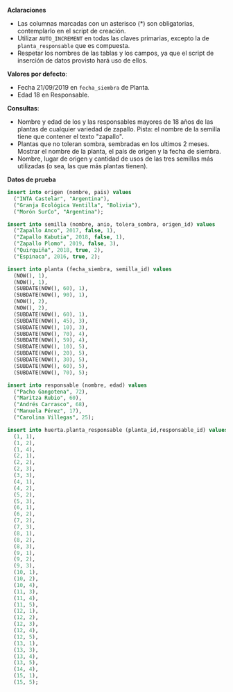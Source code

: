 <div
  class='mu-erd'
  data-entities='{
    "origen": {
      "id": {
        "type": "Integer",
        "pk": true
      },
      "nombre *": {
         "type": "Text"
      },
      "pais *": {
        "type": "Text"
      },
      "latitud": {
        "type": "Decimal"
      },
      "longitud": {
        "type": "Decimal"
      }
    },
    "semilla": {
      "id": {
        "type": "Integer",
        "pk": true
      },
      "nombre *": {
        "type": "Text"
      },
      "anio *": {
        "type": "Integer"
      },
      "tolera_sombra *": {
        "type": "Boolean"
      },
      "origen_id": { 
        "type": "Integer",
        "fk": {
          "to": { "entity": "origen", "column": "id" },
          "type": "many_to_one"
        }
      }
    },    
    "planta": {
      "id": {
        "type": "Integer",
        "pk": true
      },
      "observaciones": {
        "type": "Text"
      },
      "fecha_siembra *": {
        "type": "Date"
      },
      "semilla_id": {
        "type": "Integer",
        "fk": {
          "to": { "entity": "semilla", "column": "id" },
          "type": "many_to_one"
        }
      }
    },
    "responsable": {
      "id": {
        "type": "Integer",
        "pk": true
      },
      "nombre *": {
        "type": "Text"
      },
      "edad *": {
        "type": "Integer"
      }
    },
    "planta_responsable": {
      "planta_id": {
        "type": "Integer",
        "pk": true,
        "fk": {
          "to": { "entity": "planta", "column": "id" },
          "type": "many_to_one"
        }
      },
      "responsable_id": {
        "type": "Integer",
        "pk": true,
        "fk": {
          "to": { "entity": "responsable", "column": "id" },
          "type": "many_to_one"
        }        
      }
    }     
  }'>
</div>

**Aclaraciones**

* Las columnas marcadas con un asterisco (*) son obligatorias, contemplarlo en el script de creación.
* Utilizar `AUTO_INCREMENT` en todas las claves primarias, excepto la de `planta_responsable` que es compuesta.
* Respetar los nombres de las tablas y los campos, ya que el script de inserción de datos provisto hará uso de ellos.

**Valores por defecto**:

* Fecha 21/09/2019 en `fecha_siembra` de Planta.
* Edad 18 en Responsable.

**Consultas**:

* Nombre y edad de los y las responsables mayores de 18 años de las plantas de cualquier variedad de zapallo. Pista: el nombre de la semilla tiene que contener el texto "zapallo".
* Plantas que no toleran sombra, sembradas en los ultimos 2 meses. Mostrar el nombre de la planta, el país de origen y la fecha de siembra.
* Nombre, lugar de origen y cantidad de usos de las tres semillas más utilizadas (o sea, las que más plantas tienen).

**Datos de prueba**

```sql
insert into origen (nombre, pais) values
  ("INTA Castelar", "Argentina"),
  ("Granja Ecológica Ventilla", "Bolivia"),
  ("Morón SurCo", "Argentina");

insert into semilla (nombre, anio, tolera_sombra, origen_id) values
  ("Zapallo Anco", 2017, false, 1),
  ("Zapallo Kabutia", 2018, false, 1),
  ("Zapallo Plomo", 2019, false, 3),
  ("Quirquiña", 2018, true, 2),
  ("Espinaca", 2016, true, 2);

insert into planta (fecha_siembra, semilla_id) values
  (NOW(), 1),
  (NOW(), 1),
  (SUBDATE(NOW(), 60), 1),
  (SUBDATE(NOW(), 90), 1),
  (NOW(), 2),
  (NOW(), 2),
  (SUBDATE(NOW(), 60), 1),
  (SUBDATE(NOW(), 45), 3),
  (SUBDATE(NOW(), 10), 3),
  (SUBDATE(NOW(), 70), 4),
  (SUBDATE(NOW(), 59), 4),
  (SUBDATE(NOW(), 10), 5),
  (SUBDATE(NOW(), 20), 5),
  (SUBDATE(NOW(), 30), 5),
  (SUBDATE(NOW(), 60), 5),
  (SUBDATE(NOW(), 70), 5);

insert into responsable (nombre, edad) values
  ("Pacho Gangotena", 72),
  ("Maritza Rubio", 60),
  ("Andrés Carrasco", 68),
  ("Manuela Pérez", 17),
  ("Carolina Villegas", 25);

insert into huerta.planta_responsable (planta_id,responsable_id) values
  (1, 1),
  (1, 2),
  (1, 4),
  (2, 1),
  (2, 2),
  (2, 3),
  (3, 3),
  (4, 1),
  (4, 2),
  (5, 2),
  (5, 3),
  (6, 1),
  (6, 2),
  (7, 2),
  (7, 3),
  (8, 1),
  (8, 2),
  (8, 3),
  (9, 1),
  (9, 2),
  (9, 3),
  (10, 1),
  (10, 2),
  (10, 4),
  (11, 3),
  (11, 4),
  (11, 5),
  (12, 1),
  (12, 2),
  (12, 3),
  (12, 4),
  (12, 5),
  (13, 1),
  (13, 3),
  (13, 4),
  (13, 5),
  (14, 4),
  (15, 1),
  (15, 5);
```
